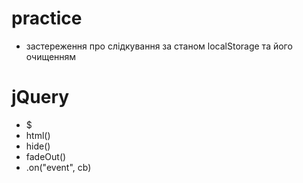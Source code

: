 # practice

-   застереження про слідкування за станом localStorage та його очищенням

# jQuery

-   $
-   html()
-   hide()
-   fadeOut()
-   .on("event", cb)
